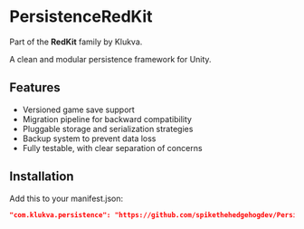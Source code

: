 # PersistenceRedKit

Part of the **RedKit** family by Klukva.

A clean and modular persistence framework for Unity.

## Features
- Versioned game save support
- Migration pipeline for backward compatibility
- Pluggable storage and serialization strategies
- Backup system to prevent data loss
- Fully testable, with clear separation of concerns

## Installation
Add this to your manifest.json:

```json
"com.klukva.persistence": "https://github.com/spikethehedgehogdev/PersistenceRedKit.git"
